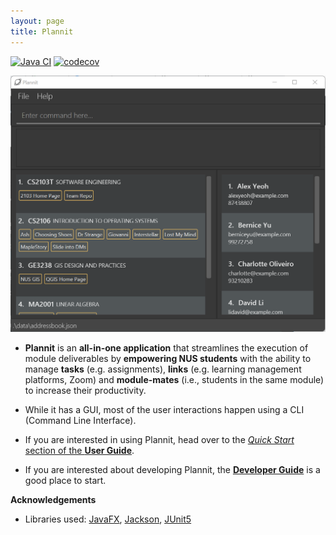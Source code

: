 ```yaml
---
layout: page
title: Plannit
---
```


[![Java CI](https://github.com/AY2223S1-CS2103T-T10-1/tp/actions/workflows/gradle.yml/badge.svg?branch=master)](https://github.com/AY2223S1-CS2103T-T10-1/tp/actions/workflows/gradle.yml)
[![codecov](https://codecov.io/gh/AY2223S1-CS2103T-T10-1/tp/branch/master/graph/badge.svg?token=VXM3PV6R6B)](https://codecov.io/gh/AY2223S1-CS2103T-T10-1/tp)

![Ui](images/Ui.png)

* **Plannit** is an **all-in-one application** that streamlines the execution of module 
  deliverables by **empowering NUS students** with the ability to manage **tasks** (e.g. 
  assignments), **links** (e.g. learning management platforms, Zoom) and **module-mates** (i.e., 
  students in the same module) to increase their productivity.

* While it has a GUI, most of 
the user interactions happen using a CLI (Command Line Interface).

* If you are interested in using Plannit, head over to the [_Quick Start_ section of the **User Guide**](UserGuide.html#quick-start).
* If you are interested about developing Plannit, the [**Developer Guide**](DeveloperGuide.html) is a good place to start.


**Acknowledgements**

* Libraries used: [JavaFX](https://openjfx.io/), [Jackson](https://github.com/FasterXML/jackson), [JUnit5](https://github.com/junit-team/junit5)
